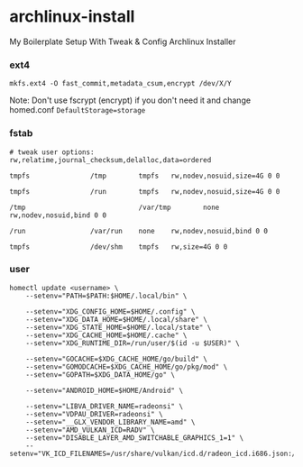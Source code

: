 # archlinux-install
My Boilerplate Setup With Tweak &amp; Config Archlinux Installer

### ext4

```
mkfs.ext4 -O fast_commit,metadata_csum,encrypt /dev/X/Y
```

Note: Don't use fscrypt (encrypt) if you don't need it and change homed.conf `DefaultStorage=storage`

### fstab

```
# tweak user options: rw,relatime,journal_checksum,delalloc,data=ordered

tmpfs				/tmp		tmpfs	rw,nodev,nosuid,size=4G 0 0

tmpfs				/run		tmpfs	rw,nodev,nosuid,size=4G 0 0

/tmp                            /var/tmp        none	rw,nodev,nosuid,bind 0 0

/run				/var/run	none	rw,nodev,nosuid,bind 0 0

tmpfs				/dev/shm	tmpfs	rw,size=4G 0 0
```

### user

```
homectl update <username> \
    --setenv="PATH=$PATH:$HOME/.local/bin" \
    
    --setenv="XDG_CONFIG_HOME=$HOME/.config" \
    --setenv="XDG_DATA_HOME=$HOME/.local/share" \
    --setenv="XDG_STATE_HOME=$HOME/.local/state" \
    --setenv="XDG_CACHE_HOME=$HOME/.cache" \
    --setenv="XDG_RUNTIME_DIR=/run/user/$(id -u $USER)" \
    
    --setenv="GOCACHE=$XDG_CACHE_HOME/go/build" \
    --setenv="GOMODCACHE=$XDG_CACHE_HOME/go/pkg/mod" \
    --setenv="GOPATH=$XDG_DATA_HOME/go" \
    
    --setenv="ANDROID_HOME=$HOME/Android" \
 
    --setenv="LIBVA_DRIVER_NAME=radeonsi" \
    --setenv="VDPAU_DRIVER=radeonsi" \
    --setenv="__GLX_VENDOR_LIBRARY_NAME=amd" \
    --setenv="AMD_VULKAN_ICD=RADV" \
    --setenv="DISABLE_LAYER_AMD_SWITCHABLE_GRAPHICS_1=1" \
    --setenv="VK_ICD_FILENAMES=/usr/share/vulkan/icd.d/radeon_icd.i686.json:/usr/share/vulkan/icd.d/radeon_icd.x86_64.json"
```